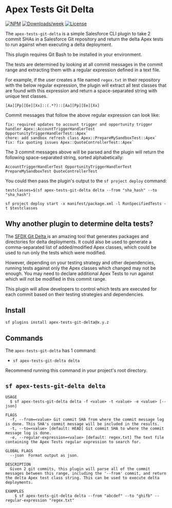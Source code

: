 # Apex Tests Git Delta

[![NPM](https://img.shields.io/npm/v/apex-tests-git-delta.svg?label=apex-tests-git-delta)](https://www.npmjs.com/package/apex-tests-git-delta) [![Downloads/week](https://img.shields.io/npm/dw/apex-tests-git-delta.svg)](https://npmjs.org/package/apex-tests-git-delta) [![License](https://img.shields.io/badge/License-MIT-yellow.svg)](https://raw.githubusercontent.com/mcarvin8/apex-tests-git-delta/main/LICENSE.md)

The `apex-tests-git-delta` is a simple Salesforce CLI plugin to take 2 commit SHAs in a Salesforce Git repository and return the delta Apex tests to run against when executing a delta deployment.

This plugin requires Git Bash to be installed in your environment.

The tests are determined by looking at all commit messages in the commit range and extracting them with a regular expression defined in a text file.

For example, if the user creates a file named `regex.txt` in their repository with the below regular expression, the plugin will extract all test classes that are found with this expression and return a space-separated string with unique test classes.

```
[Aa][Pp][Ee][Xx]::(.*?)::[Aa][Pp][Ee][Xx]
```

Commit messages that follow the above regular expression can look like:

```
fix: required updates to account trigger and opportunity trigger handler Apex::AccountTriggerHandlerTest OpportunityTriggerHandlerTest::Apex`
chore: add sandbox refresh class Apex::PrepareMySandboxTest::Apex`
fix: fix quoting issues Apex::QuoteControllerTest::Apex`
```

The 3 commit messages above will be parsed and the plugin will return the following space-separated string, sorted alphabetically:

```
AccountTriggerHandlerTest OpportunityTriggerHandlerTest PrepareMySandboxTest QuoteControllerTest
```

You could then pass the plugin's output to the `sf project deploy` command:

```
testclasses=$(sf apex-tests-git-delta delta --from "sha_hash" --to "sha_hash")

sf project deploy start -x manifest/package.xml -l RunSpecifiedTests -t $testclasses
```

## Why another plugin to determine delta tests?

The [SFDX Git Delta ](https://github.com/scolladon/sfdx-git-delta) is an amazing tool that generates packages and directories for delta deployments. It could also be used to generate a comma-separated list of added/modified Apex classes, which could be used to run only the tests which were modified.

However, depending on your testing strategy and other dependencies, running tests against only the Apex classes which changed may not be enough. You may need to declare additional Apex Tests to run against which will not be modified in this commit range.

This plugin will allow developers to control which tests are executed for each commit based on their testing strategies and dependencies.

## Install

```bash
sf plugins install apex-tests-git-delta@x.y.z
```

## Commands

The `apex-tests-git-delta` has 1 command:

- `sf apex-tests-git-delta delta`

Recommend running this command in your project's root directory.

## `sf apex-tests-git-delta delta`

```
USAGE
  $ sf apex-tests-git-delta delta -f <value> -t <value> -e <value> [--json]

FLAGS
  -f, --from=<value> Git commit SHA from where the commit message log is done. This SHA's commit message will be included in the results.
  -t, --to=<value> [default: HEAD] Git commit SHA to where the commit message log is done.
  -e, --regular-expression=<value> [default: regex.txt] The text file containing the Apex Tests regular expression to search for.

GLOBAL FLAGS
  --json  Format output as json.

DESCRIPTION
  Given 2 git commits, this plugin will parse all of the commit messages between this range, including the '--from' commit, and return the delta Apex test class string. This can be used to execute delta deployments.

EXAMPLES
    $ sf apex-tests-git-delta delta --from "abcdef" --to "ghifb" --regular-expression "regex.txt"
```
